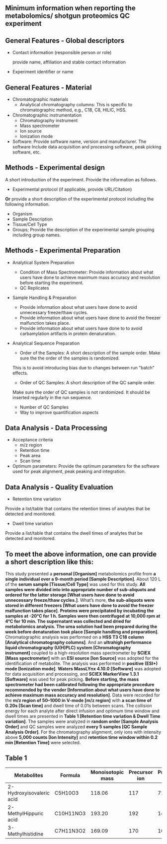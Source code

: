 ## Minimum information when reporting the metabolomics/ shotgun proteomics QC experiment


## General Features - Global descriptors
- Contact information (responsible person or role)

  provide name, affiliation and stable contact information
- Experiment identifier or name

## General Features - Material 

- Chromatographic materials
  - Analytical chromatography columns: This is specific to chromatographic method, e.g., C18, C8, HILIC, HSS.
- Chromatographic instrumentation
  - Chromatography instrument
  - Mass spectrometer
  - Ion source
  - Ionization mode
- Software: Provide software name, version and manufacturer. The software Include data acquisition and processing software, peak picking software, etc.



## Methods - Experimental design

A short introduction of the experiment. Provide the information as follows.
- Experimental protocol (if applicable, provide URL/Citation)

**Or** provide a short description of the experimental protocol including the following information.

  - Organism
  - Sample Description
  - Tissue/Cell Type
  - Groups; Provide the description of the experimental sample grouping including group names.


## Methods - Experimental Preparation

- Analytical System Preparation
  - Condition of Mass Spectrometer: Provide information about what users have done to achieve maximum mass accuracy and resolution before starting the experiment.
  - QC Replicates
- Sample Handling & Preparation
  - Provide information about what users have done to avoid unnecessary freeze/thaw cycles.
  - Provide information about what users have done to avoid the freezer malfunction takes place.
  - Provide information about what users have done to to avoid carbamylation artifacts in protein denaturation.
- Analytical Sequence Preparation
  - Order of the Samples: A short description of the sample order. Make sure the the order of the samples is randomized. 
  
  This is to avoid introducing bias due to changes between run "batch" effects.
  - Order of QC Samples: A short description of the QC sample order. 
  
  Make sure the order of QC samples is not randomized. It should be inserted regularly in the run sequence.
  - Number of QC Samples
  - Way to improve quantification aspects

## Data Analysis - Data Processing

- Acceptance criteria
  - m/z region
  - Retention time
  - Peak area
  - Scan time 
- Optimum parameters: Provide the optimum parameters for the software used for peak alignment, peak peaking and integration.

## Data Analysis - Quality Evaluation 

- Retention time variation

Provide a list/table that contains the retention times of analytes that be detected and monitored.
- Dwell time variation

Provide a list/table that contains the dwell times of analytes that be detected and monitored.



## To meet the above information, one can provide a short description like this:

This study presented a **personal [Organism]** metabolomics profile from **a single individual over a 9-month period [Sample Description]**. About 120 L of the **serum sample [Tissue/Cell Type]** was used for this study. **All samples were divided into into appropriate number of sub-aliquots and ordered for the latter storage [What users have done to avoid unnecessary freeze/thaw cycles.]**. What’s more, **the sub-aliquots were stored in different freezers [What users have done to avoid the freezer malfunction takes place]**. **Proteins were precipitated by incubating the samples at -20°C for 1 h. Samples were then centrifuged at 10,000 rpm at 4°C for 10 min. The supernatant was collected and dried for metabolomics analysis. The urea solution had been prepared during the week before denaturation took place [Sample handling and preparation]**. Chromatographic analysis was performed on a **HSS T3 C18 column [Analytical chromatography columns]**. And an **ultrahigh performance liquid chromatography (U(H)PLC) system [Chromatography instrument]** coupled to a high-resolution mass spectrometer by **SCIEX [Mass spectrometer]** with an **ESI source [Ion Source]** was adopted for the identification of metabolite. The analysis was performed in **positive (ESI+) mode [Ionization mode]**. **Waters MassLYnx 4.10.0 [Software]** was adopted for data acquisition and processing, and **SCIEX MarkerView 1.3.1 [Software]** was used for peak picking. **Before starting, the mass spectrometer had been calibrated following the appropriate procedure recommended by the vender [Information about what users have done to achieve maximum mass accuracy and resolution]**. Data were recorded for the **m/z region of 50–1000 in V-mode [m/z region]** with **a scan time of 0.20s [Scan time]** and dwell time of 0.01s between scans. The collision energy for each analyte after direct infusion and optimum time window and dwell times are presented in **Table 1 [Retention time variation & Dwell Time variation]**. The samples were analyzed in **random order [Sample Analysis Order]** and QC samples were analyzed **every 5 samples [QC Sample Analysis Order]**. For the chromatography alignment, only ions with intensity above **5,000 counts [Ion Intensity]** and **retention time window within 0.2 min [Retention Time]** were selected. 


## Table 1


|Metabolites|Formula|Monoisotopic mass|Precursor ion|Product ion|RT(min)|Molecular weight|Dwell time|
|-------------|-----------|-----------|-----------|-----------|-----------|-----------|-----------|
|2-Hydroxyisovaleric acid|C5H10O3|118.06|117|71|6.0|118.13|0.005|
|2-MethylHippuric acid|C10H11NO3|193.20|192|148|8.2|193.20|0.005|
|3-Methylhistidine|C7H11N3O2|169.09|170|109|19.0|169.17|0.003|






 
